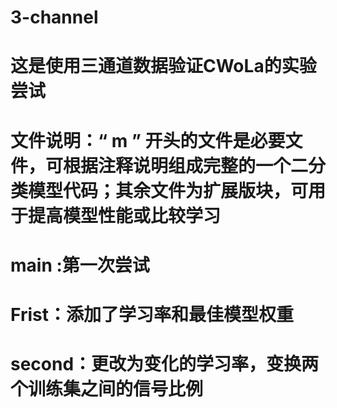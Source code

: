 # 3-channel
# 这是使用三通道数据验证CWoLa的实验尝试

# 文件说明：“ m ” 开头的文件是必要文件，可根据注释说明组成完整的一个二分类模型代码；其余文件为扩展版块，可用于提高模型性能或比较学习

# main :第一次尝试

# Frist：添加了学习率和最佳模型权重

# second：更改为变化的学习率，变换两个训练集之间的信号比例
